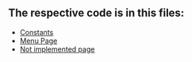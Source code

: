 ## The respective code is in this files:
- [Constants](../app_feup/lib/utils/evaluation_page_constants.dart)
- [Menu Page](../app_feup/lib/view/Pages/evaluation_page_view.dart)
- [Not implemented page](../app_feup/lib/view/Pages/not_implemented_page_view.dart)
